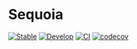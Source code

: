 # Sequoia

[![Stable](https://img.shields.io/badge/docs-stable-blue.svg)](https://KeitaNakamura.github.io/Sequoia.jl/stable)
[![Develop](https://img.shields.io/badge/docs-dev-blue.svg)](https://KeitaNakamura.github.io/Sequoia.jl/dev)
[![CI](https://github.com/KeitaNakamura/Sequoia.jl/actions/workflows/CI.yml/badge.svg)](https://github.com/KeitaNakamura/Sequoia.jl/actions/workflows/CI.yml)
[![codecov](https://codecov.io/gh/KeitaNakamura/Sequoia.jl/graph/badge.svg?token=WUARG5KGG8)](https://codecov.io/gh/KeitaNakamura/Sequoia.jl)

